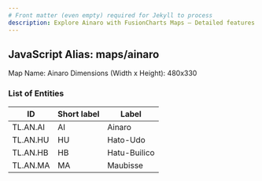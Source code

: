 ```yaml
---
# Front matter (even empty) required for Jekyll to process
description: Explore Ainaro with FusionCharts Maps – Detailed features for seamless integration. Try now & enhance your data visualization today! 
---
```


## JavaScript Alias: maps/ainaro

Map Name: Ainaro
Dimensions (Width x Height): 480x330


### List of Entities

| ID       | Short label | Label        |
| -------- | ----------- | ------------ |
| TL.AN.AI | AI          | Ainaro       |
| TL.AN.HU | HU          | Hato-Udo     |
| TL.AN.HB | HB          | Hatu-Builico |
| TL.AN.MA | MA          | Maubisse     |
